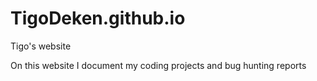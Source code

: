 # TigoDeken.github.io
Tigo's website

On this website I document my coding projects and bug hunting reports
